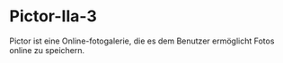 # Pictor-Ila-3
Pictor ist eine Online-fotogalerie, die es dem Benutzer ermöglicht Fotos online zu speichern.
